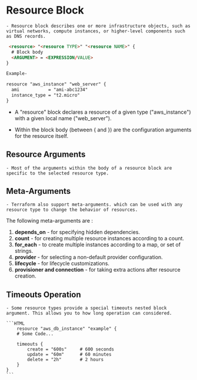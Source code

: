 # Resource Block

    - Resource block describes one or more infrastructure objects, such as virtual networks, compute instances, or higher-level components such as DNS records.


```HTML
 <resource> "<resource TYPE>" "<resource NAME>" {
  # Block body
  <ARGUMENT> = <EXPRESSION/VALUE>
}

Example- 

resource "aws_instance" "web_server" {
  ami           = "ami-abc1234"
  instance_type = "t2.micro"
}

```
- A "resource" block declares a resource of a given type ("aws_instance") with a given local name ("web_server"). 

- Within the block body (between { and }) are the configuration arguments for the resource itself. 

## Resource Arguments

    - Most of the arguments within the body of a resource block are specific to the selected resource type. 


## Meta-Arguments

    - Terraform also support meta-arguments. which can be used with any resource type to change the behavior of resources.

The following meta-arguments are :

1. **depends_on** - for specifying hidden dependencies.
2. **count** - for creating multiple resource instances according to a count.
3. **for_each** - to create multiple instances according to a map, or set of strings.
4. **provider** - for selecting a non-default provider configuration.
5. **lifecycle** - for lifecycle customizations.
6. **provisioner and connection** - for taking extra actions after resource creation.


## Timeouts Operation

    - Some resource types provide a special timeouts nested block argument. This allows you to how long operation can considered.

    ```HTML
        resource "aws_db_instance" "example" {
        # Some Code...

        timeouts {
            create = "600s"     # 600 seconds
            update = "60m"      # 60 minutes
            delete = "2h"       # 2 hours
        }
    }
    ```